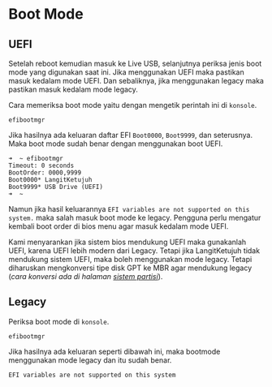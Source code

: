 # Boot Mode

## UEFI

Setelah reboot kemudian masuk ke Live USB, selanjutnya periksa jenis boot mode yang digunakan saat ini. Jika menggunakan UEFI maka pastikan masuk kedalam mode UEFI. Dan sebaliknya, jika menggunakan legacy maka pastikan masuk kedalam mode legacy.

Cara memeriksa boot mode yaitu dengan mengetik perintah ini di `konsole`.

```
efibootmgr
```

Jika hasilnya ada keluaran daftar EFI `Boot0000`, `Boot9999`, dan seterusnya. Maka boot mode sudah benar dengan menggunakan boot UEFI.

```
➜  ~ efibootmgr
Timeout: 0 seconds
BootOrder: 0000,9999
Boot0000* LangitKetujuh
Boot9999* USB Drive (UEFI)
➜  ~
```

Namun jika hasil keluarannya `EFI variables are not supported on this system.` maka salah masuk boot mode ke legacy. Pengguna perlu mengatur kembali boot order di bios menu agar masuk kedalam mode UEFI.

Kami menyarankan jika sistem bios mendukung UEFI maka gunakanlah UEFI, karena UEFI lebih modern dari Legacy. Tetapi jika LangitKetujuh tidak mendukung sistem UEFI, maka boleh menggunakan mode legacy. Tetapi diharuskan mengkonversi tipe disk GPT ke MBR agar mendukung legacy (_cara konversi ada di halaman [sistem partisi](../sistem-partisi/konversi.html#merubah-gpt-ke-mbr-tanpa-format)_).

## Legacy

Periksa boot mode di `konsole`.

```
efibootmgr
```

Jika hasilnya ada keluaran seperti dibawah ini, maka bootmode menggunakan mode legacy dan itu sudah benar.

```
EFI variables are not supported on this system
```
